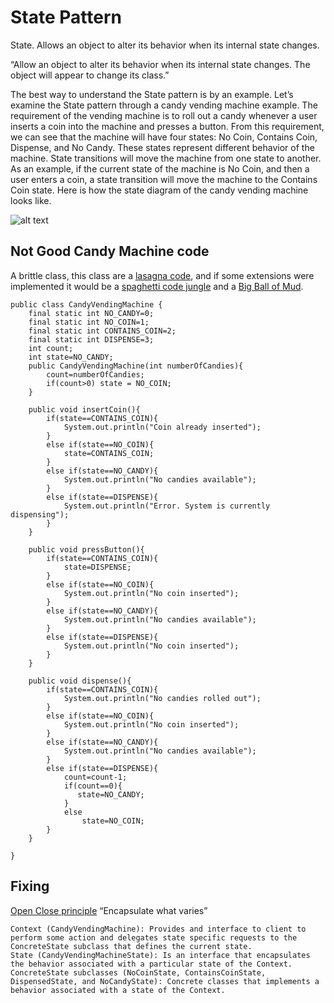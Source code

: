 # State Pattern

State. Allows an object to alter its behavior when its internal state changes.

“Allow an object to alter its behavior when its internal state changes. The object will appear to change its class.”

The best way to understand the State pattern is by an example. Let’s examine the State pattern through a candy vending machine example. The requirement of the vending machine is to roll out a candy whenever a user inserts a coin into the machine and presses a button. From this requirement, we can see that the machine will have four states: No Coin, Contains Coin, Dispense, and No Candy. These states represent different behavior of the machine. State transitions will move the machine from one state to another. As an example, if the current state of the machine is No Coin, and then a user enters a coin, a state transition will move the machine to the Contains Coin state. Here is how the state diagram of the candy vending machine looks like.

![alt text](https://springframework.guru/wp-content/uploads/2016/02/State_Diagram.jpg)

## Not Good Candy Machine code
A brittle class, this class are a [lasagna code](http://www.cs.brandeis.edu/~dkw/C-humor/pasta.txt), and if some extensions were implemented it would be a [spaghetti code jungle](https://en.wikipedia.org/wiki/Spaghetti_code) and a [Big Ball of Mud](https://blog.codinghorror.com/the-big-ball-of-mud-and-other-architectural-disasters/).

	
```
public class CandyVendingMachine {
    final static int NO_CANDY=0;
    final static int NO_COIN=1;
    final static int CONTAINS_COIN=2;
    final static int DISPENSE=3;
    int count;
    int state=NO_CANDY;
    public CandyVendingMachine(int numberOfCandies){
        count=numberOfCandies;
        if(count>0) state = NO_COIN;
    }
 
    public void insertCoin(){
        if(state==CONTAINS_COIN){
            System.out.println("Coin already inserted");
        }
        else if(state==NO_COIN){
            state=CONTAINS_COIN;
        }
        else if(state==NO_CANDY){
            System.out.println("No candies available");
        }
        else if(state==DISPENSE){
            System.out.println("Error. System is currently dispensing");
        }
    }
 
    public void pressButton(){
        if(state==CONTAINS_COIN){
            state=DISPENSE;
        }
        else if(state==NO_COIN){
            System.out.println("No coin inserted");
        }
        else if(state==NO_CANDY){
            System.out.println("No candies available");
        }
        else if(state==DISPENSE){
            System.out.println("No coin inserted");
        }
    }
 
    public void dispense(){
        if(state==CONTAINS_COIN){
            System.out.println("No candies rolled out");
        }
        else if(state==NO_COIN){
            System.out.println("No coin inserted");
        }
        else if(state==NO_CANDY){
            System.out.println("No candies available");
        }
        else if(state==DISPENSE){
            count=count-1;
            if(count==0){
               state=NO_CANDY;
            }
            else
                state=NO_COIN;
        }
    }
 
}
```
## Fixing
[Open Close principle](https://springframework.guru/principles-of-object-oriented-design/open-closed-principle/)  “Encapsulate what varies”


    Context (CandyVendingMachine): Provides and interface to client to perform some action and delegates state specific requests to the ConcreteState subclass that defines the current state.
    State (CandyVendingMachineState): Is an interface that encapsulates the behavior associated with a particular state of the Context.
    ConcreteState subclasses (NoCoinState, ContainsCoinState, DispensedState, and NoCandyState): Concrete classes that implements a behavior associated with a state of the Context.







